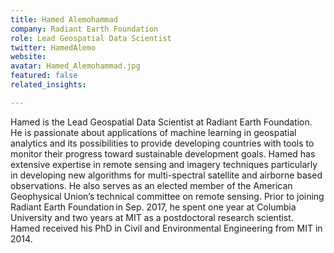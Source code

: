 ```yaml
---
title: Hamed Alemohammad
company: Radiant Earth Foundation
role: Lead Geospatial Data Scientist
twitter: HamedAlemo
website:
avatar: Hamed_Alemohammad.jpg
featured: false
related_insights:

---
```

Hamed is the Lead Geospatial Data Scientist at Radiant Earth Foundation. He is passionate about applications of machine learning in geospatial analytics and its possibilities to provide developing countries with tools to monitor their progress toward sustainable development goals. Hamed has extensive expertise in remote sensing and imagery techniques particularly in developing new algorithms for multi-spectral satellite and airborne based observations. He also serves as an elected member of the American Geophysical Union’s technical committee on remote sensing. Prior to joining Radiant Earth Foundation in Sep. 2017, he spent one year at Columbia University and two years at MIT as a postdoctoral research scientist. Hamed received his PhD in Civil and Environmental Engineering from MIT in 2014.
